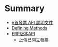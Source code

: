 # Summary

* [e首發票 API 說明文件](README.md)
* [Defining Methods](methods.md)
* [ERP版本API](einv2_api_erp.md)
   * 上傳已開立發票

